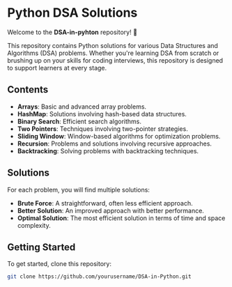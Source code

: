 # Python DSA Solutions

Welcome to the **DSA-in-pyhton** repository! 🚀

This repository contains Python solutions for various Data Structures and Algorithms (DSA) problems. Whether you're learning DSA from scratch or brushing up on your skills for coding interviews, this repository is designed to support learners at every stage.

## Contents

- **Arrays**: Basic and advanced array problems.
- **HashMap**: Solutions involving hash-based data structures.
- **Binary Search**: Efficient search algorithms.
- **Two Pointers**: Techniques involving two-pointer strategies.
- **Sliding Window**: Window-based algorithms for optimization problems.
- **Recursion**: Problems and solutions involving recursive approaches.
- **Backtracking**: Solving problems with backtracking techniques.

## Solutions

For each problem, you will find multiple solutions:

- **Brute Force**: A straightforward, often less efficient approach.
- **Better Solution**: An improved approach with better performance.
- **Optimal Solution**: The most efficient solution in terms of time and space complexity.

## Getting Started

To get started, clone this repository:

```bash
git clone https://github.com/yourusername/DSA-in-Python.git
